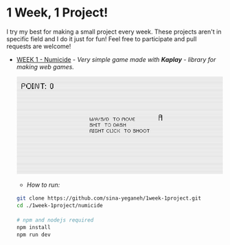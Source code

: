 # 1 Week, 1 Project!

I try my best for making a small project every week. These projects aren't in specific field and I do it just for fun! Feel free to participate and pull requests are welcome!

<!-- **Projects Menu**
- [Numicide]() -->

- [WEEK 1 - Numicide]() - *Very simple game made with **Kaplay** - library for making web games.*

  ![Numicde Screenshot](./numicide/screenshots/numicide.png)

  * *How to run:*

  ```bash
  git clone https://github.com/sina-yeganeh/1week-1project.git
  cd ./1week-1project/numicide

  # npm and nodejs required
  npm install
  npm run dev
  ```
